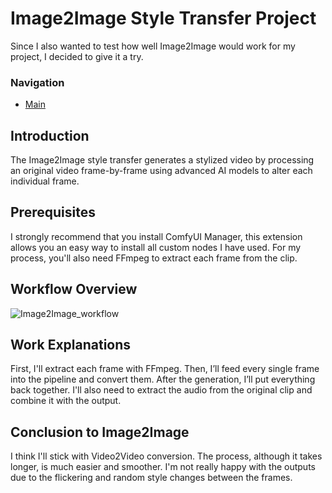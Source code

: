 # Image2Image Style Transfer Project

Since I also wanted to test how well Image2Image would work for my project, I decided to give it a try.

### Navigation

- [Main](https://github.com/DaWelli/DIGCRE-project/blob/main/README.md)

## Introduction
The Image2Image style transfer generates a stylized video by processing an original video frame-by-frame using advanced AI models to alter each individual frame.

## Prerequisites
I strongly recommend that you install ComfyUI Manager, this extension allows you an easy way to install all custom nodes I have used. For my process, you'll also need FFmpeg to extract each frame from the clip.

## Workflow Overview

![Image2Image_workflow](https://github.com/user-attachments/assets/44601eef-550f-4199-984f-894b4876869b)

## Work Explanations

First, I'll extract each frame with FFmpeg. Then, I’ll feed every single frame into the pipeline and convert them. After the generation, I’ll put everything back together. I'll also need to extract the audio from the original clip and combine it with the output.

## Conclusion to Image2Image

I think I'll stick with Video2Video conversion. The process, although it takes longer, is much easier and smoother. I'm not really happy with the outputs due to the flickering and random style changes between the frames.
